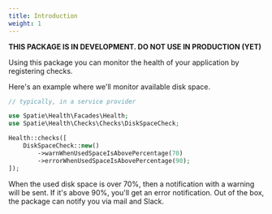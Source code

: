 ```yaml
---
title: Introduction
weight: 1
---
```


**THIS PACKAGE IS IN DEVELOPMENT. DO NOT USE IN PRODUCTION (YET)**

Using this package you can monitor the health of your application by registering checks.

Here's an example where we'll monitor available disk space.

```php
// typically, in a service provider

use Spatie\Health\Facades\Health;
use Spatie\Health\Checks\Checks\DiskSpaceCheck;

Health::checks([
    DiskSpaceCheck::new()
        ->warnWhenUsedSpaceIsAbovePercentage(70)
        ->errorWhenUsedSpaceIsAbovePercentage(90);
]);
```

When the used disk space is over 70%, then a notification with a warning will be sent. If it's above 90%, you'll get an error notification. Out of the box, the package can notify you via mail and Slack.
